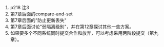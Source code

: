 1. p218 注3
2. 第7章后面的compare-and-set
3. 第7章后面的"防止更新丢失"
4. 第7章后面讨论"弱隔离级别"，并在第12章探讨其他一些方案。
5. 如果要多个不同系统同时提交合作和放弃，可以考虑采用两阶段提交（第九章）。

